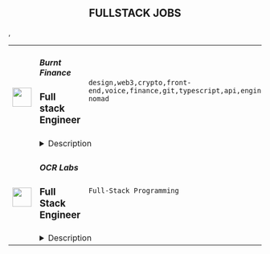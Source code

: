 <div align="center"><h2>FULLSTACK JOBS</h2></div><table><tr>
                <td width="100" height="100" rowspan="2">
                    <img src="https://remoteok.com/assets/img/jobs/912d88684292b61e554b4f274cb2fd4f1669446970.peg" width="38px" height="auto">
                </td>
                <td width="300">
                    <h5>Burnt Finance</h5>
                    <h3>Full stack Engineer</h3>
                </td>
                <td width="300">
                    <code>design,web3,crypto,front-end,voice,finance,git,typescript,api,engineer,engineering,digital nomad</code>
                </td>
                <td width="200">
                <text>2 days ago</text>
                </td>
                <td width="100" rowspan="2">
                <a href="https://remoteOK.com/remote-jobs/remote-full-stack-engineer-burnt-finance-154726" align="right" target="_blank">Apply</a>
                </td>
            </tr>
            <tr>
                <td colspan="3">
                <details><summary>Description</summary>
                <div>Burnt is building the worldâs first creator-centric monetization and engagement app powered by its own custom infrastructure layer, bringing innovative Web3 tools to creators and their billions of end-users. We are proud to be supported by amazing investors such as Animoca Brands, Multicoin Capital, Alameda Research, and so many more. If youâre looking to join a fast paced, problem solving environment in the center of blockchain infrastructure, NFTs, decentralized applications, and the creator economy please apply!</div><div><br></div><div>You will help build groundbreaking decentralized applications from the ground up, which will become a critical piece of architecture for the next stage of Web3 and crypto adoption.</div><p></p><h4>Responsibilities:</h4><p></p><p></p><ul>
<li>Develop decentralized web3 infrastructure and applications</li>
<li>Support front-end applications and user experience</li>
<li>Participate in and own choices of engineering methodologies, tools and organization</li>
<li>Work autonomously within a high-performing team</li>
</ul><p></p><h4>Requirements:</h4><p></p><p></p><ul>
<li>4+ years of professional experience</li>
<li>Proven ability to write high-quality, well-tested code</li>
<li>Highly autonomous, strong communication and collaboration within team</li>
<li>Understanding of API design & implementation</li>
<li>Good understanding of git and continuous integration tools</li>
<li>Ability to take responsibility for projects and the willingness to learn and grow professionally in a team environment</li>
<div><br></div>
</ul><p></p><h4>Our Tech Stack:</h4><p></p><p></p><ul>
<li>
<b>Web</b>: HTML, Javascript, Typescript, React, NextJS, CSS, Sass, Web3/Cosmjs</li>
<li>
<b>Backend</b>: NodeJS, Typescript, GraphQL, Postgres</li>
<li>
<b>Web3 Platform</b>: Cosmos-SDK (Golang), CosmWasm (Rust)</li>
<li>
<b>Infrastructure</b>: AWS</li>
</ul><div>As we are still a lean engineering team, we are looking for engineers willing to take on multiple roles. When applying, please include which of the following skillsets you believe you would be able to bring to the table most rapidly:</div><div><br></div><div><b>1. Typescript + React</b></div><div><b>2. Smart contract development</b></div><div><b>3. Web3/Cosmjs</b></div><div><b>4. Other</b></div><div><br></div><div>Benefits of working at Burnt include competitive compensation, unlimited PTO, medical, dental, and vision insurance, company off-sites and more!</div><div><br></div><div>Burnt is proud to foster an inclusive environment that is free from discrimination. We strongly believe in order to build the best products, we need a diversity of perspectives and backgrounds. This leads to a more delightful experience for our users and team members. We value listening to every voice and we encourage everyone to come be a part of building a company and products we love.</div><br/><br/>Please mention the word **OVERTOOK** and tag RMTguMjA4LjE5Ni44MA== when applying to show you read the job post completely (#RMTguMjA4LjE5Ni44MA==). This is a beta feature to avoid spam applicants. Companies can search these words to find applicants that read this and see they're human.
                </details>
                </td>
            </tr>,<tr>
                <td width="100" height="100" rowspan="2">
                    <img src="https://weworkremotely.com/assets/IsotypeV2-1ebe3dd57673f3e8d02b7490bc0faaef55d6a95d3a4aaf17298bd3ed503ae7fe.svg" width="38px" height="auto">
                </td>
                <td width="300">
                    <h5>OCR Labs</h5>
                    <h3> Full Stack Engineer</h3>
                </td>
                <td width="300">
                    <code>Full-Stack Programming</code>
                </td>
                <td width="200">
                <text>62 days ago</text>
                </td>
                <td width="100" rowspan="2">
                <a href="https://weworkremotely.com/remote-jobs/ocr-labs-full-stack-engineer-1" align="right" target="_blank">Apply</a>
                </td>
            </tr>
            <tr>
                <td colspan="3">
                <details><summary>Description</summary>
                

<p>
  <strong>Headquarters:</strong> Sydney / London / San Francisco
    <br /><strong>URL:</strong> <a href="https://ocrlabs.com">https://ocrlabs.com</a>
</p>

<div>
<strong>Full time – Remote – UK OR Australia Timezone<br></strong><br>
</div><div>Join a new team of passionate engineers and build a world-class platform to fight identity fraud at a global scale.  The technology is awesome, interesting and solves real world problems.</div><div> <br><br>
</div><div>
<strong>The Position<br></strong><br>
</div><div>We are looking to add engineers to our team with strong PHP Laravel programming experience. You should be well-versed in MVC pattern and SQL database with a working knowledge of HTML, JavaScript, and CSS.  The role would include:</div><div>
<br>·        Building new product features for both our customers and our product teams<br><br>
</div><div>·        Work closely with product managers, designers, frontend engineers, and ops in order to create innovative and usable solutions</div><div>
<br>·        Maintain, refactor and improve our application’s code base.<br><br>
</div><div><br></div><div><strong>Needed qualifications</strong></div><div>
<br>Whilst technical competence is critical, we place great emphasis on passion, communication, and collaboration across the business. </div><div>
<br>·        You have minimum 3-5 years of commercial back-end development experience with PHP Laravel.<br><br>
</div><div>·        Minimum 3 years working with complex web applications.<br><br>
</div><div>·        Proficient in PHP.<br><br>
</div><div>·        You have an In-depth understanding of Laravel, and relevant concepts<br><br>
</div><div>·        Exposure to writing unit, integration and E2E tests<br><br>
</div><div>·        Strong English written and verbal skills</div><div>
<br>·        Experience using docker, Git and CI/CD<br><br>
</div><div><br></div><div><strong>Nice to haves…</strong></div><div>
<br>·        Working on a SaaS product (B2B)</div><div>
<br>·        Experience with Typescript or Rust</div><div>
<br>·        Experience working in a Fintech company</div><div>
<br>·        Cloud-based or serverless architectures</div><div>
<br>·        Any AWS technologies<br><br>
</div><div><br></div><div>
<strong>About us <br></strong><br>
</div><div>OCR Labs is an identity verification software company that has developed world leading digital identity verification technology. Our technology eliminates identity fraud and makes sure people are who they say they are.</div><div> </div><div>We’ve built everything from the ground up and have a broad range of top customers across banking, telecommunications, government and more. We are growing very fast and scaling internationally.</div><div> </div><div>The successful candidate can be based remotely but will either report to the Product Owner in United Kingdom or Australia depending on the timezone that works for you.  The position is full time.  You’ll need to have good written and spoken English. </div><div>
<br>Watch our brand video: https://youtu.be/CwBrBOr0ri4<br><br>
</div><h1>Instructions on how to apply </h1><div>Send an email through to devjobs@ocrlabs.com with “Developing is fun” in the title. <br><br>Write a few lines about you and attach your resume.</div><div>
<br>Add any link you think will help us assess your soft and hard skills. If you peak our interest, we’ll set up an interview and go from there!</div><div>
<br> <br><br>
</div><div>
<br><br>
</div>

<p><strong>To apply:</strong> <a href="https://weworkremotely.com/remote-jobs/ocr-labs-full-stack-engineer-1">https://weworkremotely.com/remote-jobs/ocr-labs-full-stack-engineer-1</a></p>

                </details>
                </td>
            </tr>,<tr>
                <td width="100" height="100" rowspan="2">
                    <img src="https://remotive.com/job/1496950/logo" width="38px" height="auto">
                </td>
                <td width="300">
                    <h5>Sound.xyz</h5>
                    <h3>Staff Software Engineer, Full Stack</h3>
                </td>
                <td width="300">
                    <code>api,backend,crypto,developer</code>
                </td>
                <td width="200">
                <text>2 days ago</text>
                </td>
                <td width="100" rowspan="2">
                <a href="https://remotive.com/remote-jobs/software-dev/staff-software-engineer-full-stack-1496950" align="right" target="_blank">Apply</a>
                </td>
            </tr>
            <tr>
                <td colspan="3">
                <details><summary>Description</summary>
                <p style="min-height: 1.5em;">Sound is hiring a Staff Engineer to help shape the future of a new music economy that values artists and their music while connecting fans more closely to the music they love.</p>
<p style="min-height: 1.5em;"> </p>
<p style="min-height: 1.5em;">As Staff Engineer, you will lead technical direction for our engineering team while contributing as an individual contributor to our code base. You will architect and drive new projects, design and implement API layers, and improve our performance and reliability as we rapidly scale our product and organization. This includes our core song and artist pages for listening parties, web3 economic tools (NFTs, splits), community management tools, governance and membership tools to empower the next wave of crypto-native artists and their communities. You will be involved in product decisions and have a direct impact on the end user experience.</p>
<p style="min-height: 1.5em;"> </p>
<div class="h3">Responsibilities</div>
<ul style="min-height: 1.5em;">
<li>
<p style="min-height: 1.5em;">Set the technical direction for the team and help guide engineering vision</p>
</li>
<li>
<p style="min-height: 1.5em;">Lead the architecting of important systems and anticipate strategic and scaling-related challenges</p>
</li>
<li>
<p style="min-height: 1.5em;">Design, build, and continually improve Sound's core backend infrastructure</p>
</li>
<li>
<p style="min-height: 1.5em;">Develop a robust product-focused API layer used by front-end developers and eventually external developers building on top of Sound</p>
</li>
<li>
<p style="min-height: 1.5em;">Act as a player-coach and champion code quality &amp; developer experience</p>
</li>
<li>
<p style="min-height: 1.5em;">Improve our real-time blockchain data pipelines</p>
</li>
<li>
<p style="min-height: 1.5em;">Collaborate to improve continuous integration, deployment, logging, metrics, and visibility into service/site health</p>
</li>
<li>
<p style="min-height: 1.5em;">Develop best practices for backend application development</p>
</li>
<li>
<p style="min-height: 1.5em;">Mentor and train other engineers on the team</p>
<p style="min-height: 1.5em;"> </p>
</li>
</ul>
<div class="h3">Requirements</div>
<ul style="min-height: 1.5em;">
<li>
<p style="min-height: 1.5em;">10+ years of experience in software engineering</p>
</li>
<li>
<p style="min-height: 1.5em;">Experience building and maintaining a production system at scale</p>
</li>
<li>
<p style="min-height: 1.5em;">Experience with TypeScript and GraphQL</p>
</li>
<li>
<p style="min-height: 1.5em;">Comfortable with SQL databases</p>
</li>
<li>
<p style="min-height: 1.5em;">Ability to write well-tested, performant code</p>
</li>
<li>
<p style="min-height: 1.5em;">Curiosity to understand and pick up new tools and technologies</p>
</li>
<li>
<p style="min-height: 1.5em;">Desire to continually improve code quality and development experience</p>
<p style="min-height: 1.5em;"> </p>
</li>
</ul>
<div class="h3">Nice to have</div>
<ul style="min-height: 1.5em;">
<li>
<p style="min-height: 1.5em;">Experience working with serverless architecture</p>
</li>
<li>
<p style="min-height: 1.5em;">Experience with message queues and caching infrastructure</p>
</li>
<li>
<p style="min-height: 1.5em;">Experience working with microservices</p>
</li>
<li>
<p style="min-height: 1.5em;">Understanding of Ethereum, Arweave, IPFS architectures</p>
</li>
<li>
<p style="min-height: 1.5em;">Experience with shipping user-facing features with modern frameworks (React, Relay, Next.js)</p>
</li>
<li>
<p style="min-height: 1.5em;">History of open source contributions</p>
</li>
<li>
<p style="min-height: 1.5em;">Degree in computer science</p>
<p style="min-height: 1.5em;"> </p>
</li>
</ul>
<div class="h3">Sound's Benefits</div>
<p style="min-height: 1.5em;">Our vision for the future is ambitious: we want to honor the value of music by giving a million artists the opportunity to live off their music. Here are some of our benefits:</p>
<ul style="min-height: 1.5em;">
<li>
<p style="min-height: 1.5em;">We offer top-of-the-line benefits, including health, mental health, dental, and vision insurance.</p>
</li>
<li>
<p style="min-height: 1.5em;">Remote-first teamwork with team and community members around the world</p>
</li>
<li>
<p style="min-height: 1.5em;">Work-from-home/remote office stipend</p>
</li>
<li>
<p style="min-height: 1.5em;">Team offsites for periodic collaborative strategy sessions in person</p>
</li>
<li>
<p style="min-height: 1.5em;">Passionate, supportive team dedicated to learning and growing together in web3</p>
</li>
</ul>
<p style="min-height: 1.5em;"> </p>
<p style="min-height: 1.5em;">Sound is an equal opportunity employer. We celebrate diversity, and welcome people from a variety of backgrounds, ethnicities, cultures, perspectives, experiences, and skill sets. As part of our commitment to equality, we work to ensure a fair and consistent interview process, and continue to promote an inclusive work environment.</p>
<p style="min-height: 1.5em;">We believe that a diverse team composed of individuals with different perspectives, lived experiences, and identities is essential to achieving our mission and upending old models of selling and sharing art. We do not discriminate on the basis of race, color, ancestry, religion, national origin, sexual orientation, age, citizenship, marital or family status, disability, gender identity or expression, veteran status, or any other legally protected status. We will ensure that individuals with disabilities are accommodated in the job application and interview process, and in the performance of essential job functions.</p>
<img src="https://remotive.com/job/track/1496950/blank.gif?source=public_api" alt=""/>
                </details>
                </td>
            </tr></table>